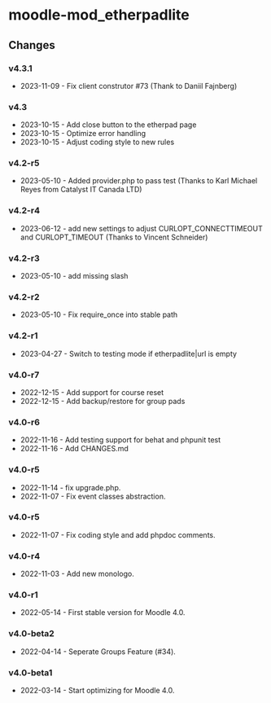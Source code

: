 moodle-mod_etherpadlite
=======================

Changes
-------

### v4.3.1

* 2023-11-09 -   Fix client construtor #73 (Thank to Daniil Fajnberg)

### v4.3

* 2023-10-15 -  Add close button to the etherpad page
* 2023-10-15 -  Optimize error handling
* 2023-10-15 -  Adjust coding style to new rules

### v4.2-r5

* 2023-05-10 -  Added provider.php to pass test (Thanks to Karl Michael Reyes from Catalyst IT Canada LTD)

### v4.2-r4

* 2023-06-12 -  add new settings to adjust CURLOPT_CONNECTTIMEOUT and CURLOPT_TIMEOUT (Thanks to Vincent Schneider)

### v4.2-r3

* 2023-05-10 -  add missing slash

### v4.2-r2

* 2023-05-10 -  Fix require_once into stable path

### v4.2-r1

* 2023-04-27 -  Switch to testing mode if etherpadlite|url is empty

### v4.0-r7

* 2022-12-15 -  Add support for course reset
* 2022-12-15 -  Add backup/restore for group pads

### v4.0-r6

* 2022-11-16 -  Add testing support for behat and phpunit test
* 2022-11-16 -  Add CHANGES.md

### v4.0-r5

* 2022-11-14 -  fix upgrade.php.
* 2022-11-07 -  Fix event classes abstraction.

### v4.0-r5

* 2022-11-07 -  Fix coding style and add phpdoc comments.

### v4.0-r4

* 2022-11-03 -  Add new monologo.

### v4.0-r1

* 2022-05-14 -  First stable version for Moodle 4.0.

### v4.0-beta2

* 2022-04-14 -  Seperate Groups Feature (#34).

### v4.0-beta1

* 2022-03-14 -  Start optimizing for Moodle 4.0.
